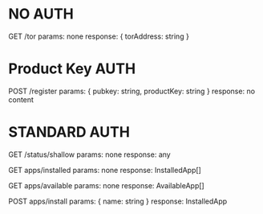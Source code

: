 # NO AUTH
GET /tor
params: none
response: { torAddress: string }


# Product Key AUTH
POST /register
params: { pubkey: string, productKey: string }
response: no content


# STANDARD AUTH
GET /status/shallow
params: none
response: any

GET apps/installed
params: none
response: InstalledApp[]

GET apps/available
params: none
response: AvailableApp[]

POST apps/install
params: { name: string }
response: InstalledApp